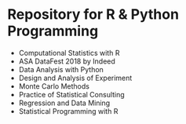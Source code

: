 # Repository for R & Python Programming 

- Computational Statistics with R
- ASA DataFest 2018 by Indeed
- Data Analysis with Python
- Design and Analysis of Experiment
- Monte Carlo Methods
- Practice of Statistical Consulting
- Regression and Data Mining
- Statistical Programming with R
